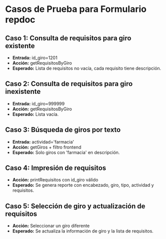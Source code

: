 # Casos de Prueba para Formulario repdoc

## Caso 1: Consulta de requisitos para giro existente
- **Entrada:** id_giro=1201
- **Acción:** getRequisitosByGiro
- **Esperado:** Lista de requisitos no vacía, cada requisito tiene descripción.

## Caso 2: Consulta de requisitos para giro inexistente
- **Entrada:** id_giro=999999
- **Acción:** getRequisitosByGiro
- **Esperado:** Lista vacía.

## Caso 3: Búsqueda de giros por texto
- **Entrada:** actividad='farmacia'
- **Acción:** getGiros + filtro frontend
- **Esperado:** Solo giros con 'farmacia' en descripción.

## Caso 4: Impresión de requisitos
- **Acción:** printRequisitos con id_giro válido
- **Esperado:** Se genera reporte con encabezado, giro, tipo, actividad y requisitos.

## Caso 5: Selección de giro y actualización de requisitos
- **Acción:** Seleccionar un giro diferente
- **Esperado:** Se actualiza la información de giro y la lista de requisitos.
